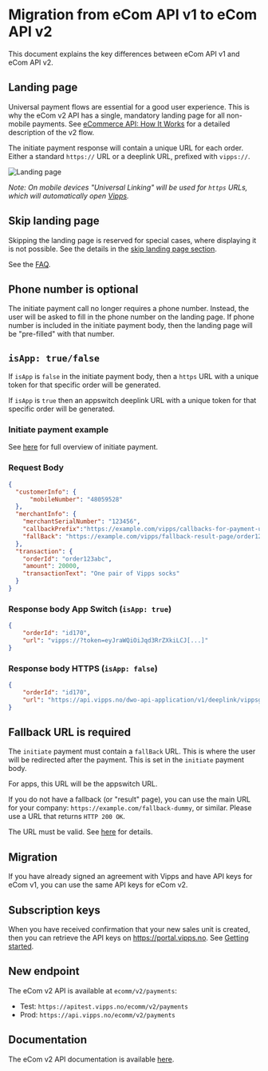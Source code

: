 <!-- START_METADATA
---
draft: true
---
END_METADATA -->


# Migration from eCom API v1 to eCom API v2

This document explains the key differences between eCom API v1 and eCom API v2.

## Landing page

Universal payment flows are essential for a good user experience. This is why the eCom v2 API has a single, mandatory landing page for all non-mobile payments.
See
[eCommerce API: How It Works](./how-it-works/vipps-ecom-api-howitworks.md)
for a detailed description of the v2 flow.

The initiate payment response will contain a unique URL for each order. Either a standard `https://` URL or a deeplink URL, prefixed with `vipps://`.

![Landing page](images/landing-page.png)

*Note: On mobile devices "Universal Linking" will be used for `https` URLs, which will automatically open [Vipps](vipps-ecom-api.md#phone-and-mobile-browser-flow).*

## Skip landing page

Skipping the landing page is reserved for special cases, where displaying it is not possible.
See the details in the
[skip landing page section](https://developer.vippsmobilepay.com/docs/common-topics/landing-page#skip-landing-page).

See the [FAQ](https://developer.vippsmobilepay.com/docs/faqs/landing-page-faq#is-it-possible-to-skip-the-landing-page).

## Phone number is optional

The initiate payment call no longer requires a phone number. Instead, the user will be asked to fill in the phone number on the landing page. If phone number is included in the initiate payment body, then the landing page will be "pre-filled" with that number.

## `isApp: true/false`

If `isApp` is `false` in the initiate payment body, then a `https` URL with a unique token for that specific order will be generated.

If `isApp` is `true` then an appswitch deeplink URL with a unique token for that specific order will be generated.

### Initiate payment example

See [here](vipps-ecom-api.md#initiate) for full overview of initiate payment.

### Request Body

```json
{
  "customerInfo": {
      "mobileNumber": "48059528"
  },
  "merchantInfo": {
    "merchantSerialNumber": "123456",
    "callbackPrefix":"https://example.com/vipps/callbacks-for-payment-update",
    "fallBack": "https://example.com/vipps/fallback-result-page/order123abc"
  },
  "transaction": {
    "orderId": "order123abc",
    "amount": 20000,
    "transactionText": "One pair of Vipps socks"
  }
}
```

### Response body App Switch (`isApp: true`)

```json
{
    "orderId": "id170",
    "url": "vipps://?token=eyJraWQiOiJqd3RrZXkiLCJ[...]"
}
```

### Response body HTTPS (`isApp: false`)

```json
{
    "orderId": "id170",
    "url": "https://api.vipps.no/dwo-api-application/v1/deeplink/vippsgateway?v=2&token=eyJraWQiOiJqd3RrZXkiLCJ[...]"
}
```

## Fallback URL is required

The `initiate` payment must contain a `fallBack` URL. This is where the user will be redirected after the payment.
This is set in the `initiate` payment body.

For apps, this URL will be the appswitch URL.

If you do not have a fallback (or "result" page), you can use the main URL for your company:
`https://example.com/fallback-dummy`, or similar. Please use a URL that returns `HTTP 200 OK`.

The URL must be valid.
See [here](vipps-ecom-api.md#url-validation) for details.

## Migration

If you have already signed an agreement with Vipps and have API keys for eCom v1, you can use the same API keys
for eCom v2.

## Subscription keys

When you have received confirmation that your new sales unit is created, then you can retrieve the API keys on <https://portal.vipps.no>. See [Getting started](https://developer.vippsmobilepay.com/docs/getting-started).

## New endpoint

The eCom v2 API is available at ```ecomm/v2/payments```:

* Test: ```https://apitest.vipps.no/ecomm/v2/payments```
* Prod: ```https://api.vipps.no/ecomm/v2/payments```

## Documentation

The eCom v2 API documentation is available [here](https://developer.vippsmobilepay.com/docs/APIs/ecom-api).
